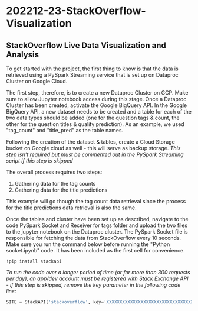 # 202212-23-StackOverflow-Visualization

## StackOverflow Live Data Visualization and Analysis

To get started with the project, the first thing to know is that the data is retrieved using a PySpark Streaming service that is set up on Dataproc Cluster on Google Cloud.

The first step, therefore, is to create a new Dataproc Cluster on GCP. Make sure to allow Jupyter notebook access during this stage.
Once a Dataproc Cluster has been created, activate the Google BigQuery API. In the Google BigQuery API, a new dataset needs to be created and a table for each of the two data types should be added (one for the question tags & count, the other for the question titles & quality prediction). As an example, we used "tag_count" and "title_pred" as the table names.

Following the creation of the dataset & tables, create a Cloud Storage bucket on Google cloud as well - this will serve as backup storage. *This step isn't required but must be commented out in the PySpark Streaming script if this step is skipped*

The overall process requires two steps:
1. Gathering data for the tag counts
2. Gathering data for the title predictions

This example will go though the tag count data retrieval since the process for the title predictions data retrieval is also the same.

Once the tables and cluster have been set up as described, navigate to the code PySpark Socket and Receiver for tags folder and upload the two files to the jupyter notebook on the Dataproc cluster. The PySpark Socket file is responsible for fetching the data from StackOverflow every 10 seconds. Make sure you run the command below before running the "Python socket.ipynb" code. It has been included as the first cell for convenience.

```!pip install stackapi```

*To run the code over a longer period of time (or for more than 300 requests per day), an app/dev account must be registered with Stack Exchange API - if this step is skipped, remove the key parameter in the following code line:*
```python
SITE = StackAPI('stackoverflow', key='XXXXXXXXXXXXXXXXXXXXXXXXXXXXXXXXXXX')
```
